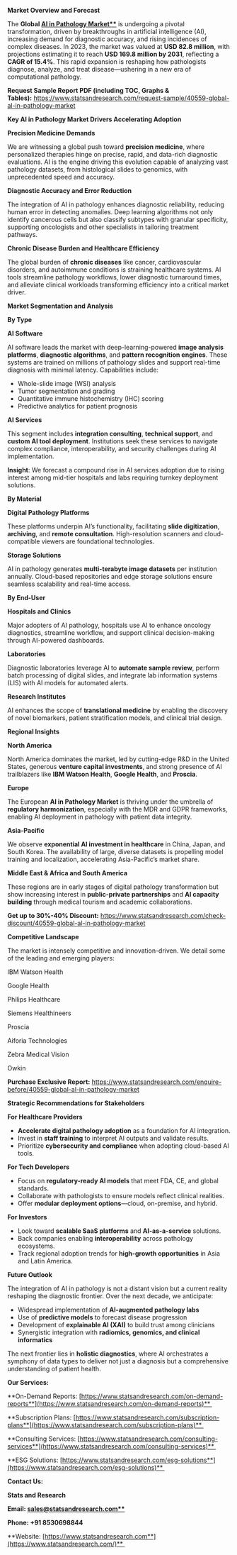 ﻿**Market Overview and Forecast**

The **Global [AI in Pathology Market**](https://www.statsandresearch.com/report/40559-global-al-in-pathology-market)** is undergoing a pivotal transformation, driven by breakthroughs in artificial intelligence (AI), increasing demand for diagnostic accuracy, and rising incidences of complex diseases. In 2023, the market was valued at **USD 82.8 million**, with projections estimating it to reach **USD 169.8 million by 2031**, reflecting a **CAGR of 15.4%**. This rapid expansion is reshaping how pathologists diagnose, analyze, and treat disease—ushering in a new era of computational pathology.

**Request Sample Report PDF (including TOC, Graphs & Tables):** <https://www.statsandresearch.com/request-sample/40559-global-al-in-pathology-market> 

**Key AI in Pathology Market Drivers Accelerating Adoption**

**Precision Medicine Demands**

We are witnessing a global push toward **precision medicine**, where personalized therapies hinge on precise, rapid, and data-rich diagnostic evaluations. AI is the engine driving this evolution capable of analyzing vast pathology datasets, from histological slides to genomics, with unprecedented speed and accuracy.

**Diagnostic Accuracy and Error Reduction**

The integration of AI in pathology enhances diagnostic reliability, reducing human error in detecting anomalies. Deep learning algorithms not only identify cancerous cells but also classify subtypes with granular specificity, supporting oncologists and other specialists in tailoring treatment pathways.

**Chronic Disease Burden and Healthcare Efficiency**

The global burden of **chronic diseases** like cancer, cardiovascular disorders, and autoimmune conditions is straining healthcare systems. AI tools streamline pathology workflows, lower diagnostic turnaround times, and alleviate clinical workloads transforming efficiency into a critical market driver.

**Market Segmentation and Analysis**

**By Type**

**AI Software**

AI software leads the market with deep-learning-powered **image analysis platforms**, **diagnostic algorithms**, and **pattern recognition engines**. These systems are trained on millions of pathology slides and support real-time diagnosis with minimal latency. Capabilities include:

- Whole-slide image (WSI) analysis
- Tumor segmentation and grading
- Quantitative immune histochemistry (IHC) scoring
- Predictive analytics for patient prognosis

**AI Services**

This segment includes **integration consulting**, **technical support**, and **custom AI tool deployment**. Institutions seek these services to navigate complex compliance, interoperability, and security challenges during AI implementation.

**Insight**: We forecast a compound rise in AI services adoption due to rising interest among mid-tier hospitals and labs requiring turnkey deployment solutions.

**By Material**

**Digital Pathology Platforms**

These platforms underpin AI’s functionality, facilitating **slide digitization**, **archiving**, and **remote consultation**. High-resolution scanners and cloud-compatible viewers are foundational technologies.

**Storage Solutions**

AI in pathology generates **multi-terabyte image datasets** per institution annually. Cloud-based repositories and edge storage solutions ensure seamless scalability and real-time access.

**By End-User**

**Hospitals and Clinics**

Major adopters of AI pathology, hospitals use AI to enhance oncology diagnostics, streamline workflow, and support clinical decision-making through AI-powered dashboards.

**Laboratories**

Diagnostic laboratories leverage AI to **automate sample review**, perform batch processing of digital slides, and integrate lab information systems (LIS) with AI models for automated alerts.

**Research Institutes**

AI enhances the scope of **translational medicine** by enabling the discovery of novel biomarkers, patient stratification models, and clinical trial design.

**Regional Insights**

**North America**

North America dominates the market, led by cutting-edge R&D in the United States, generous **venture capital investments**, and strong presence of AI trailblazers like **IBM Watson Health**, **Google Health**, and **Proscia**.

**Europe**

The European **AI in Pathology Market** is thriving under the umbrella of **regulatory harmonization**, especially with the MDR and GDPR frameworks, enabling AI deployment in pathology with patient data integrity.

**Asia-Pacific**

We observe **exponential AI investment in healthcare** in China, Japan, and South Korea. The availability of large, diverse datasets is propelling model training and localization, accelerating Asia-Pacific’s market share.

**Middle East & Africa and South America**

These regions are in early stages of digital pathology transformation but show increasing interest in **public-private partnerships** and **AI capacity building** through medical tourism and academic collaborations.

**Get up to 30%-40% Discount:** <https://www.statsandresearch.com/check-discount/40559-global-al-in-pathology-market> 

**Competitive Landscape**

The market is intensely competitive and innovation-driven. We detail some of the leading and emerging players:

IBM Watson Health

Google Health

Philips Healthcare

Siemens Healthineers

Proscia

Aiforia Technologies

Zebra Medical Vision

Owkin

**Purchase Exclusive Report:** <https://www.statsandresearch.com/enquire-before/40559-global-al-in-pathology-market> 

**Strategic Recommendations for Stakeholders**

**For Healthcare Providers**

- **Accelerate digital pathology adoption** as a foundation for AI integration.
- Invest in **staff training** to interpret AI outputs and validate results.
- Prioritize **cybersecurity and compliance** when adopting cloud-based AI tools.

**For Tech Developers**

- Focus on **regulatory-ready AI models** that meet FDA, CE, and global standards.
- Collaborate with pathologists to ensure models reflect clinical realities.
- Offer **modular deployment options**—cloud, on-premise, and hybrid.

**For Investors**

- Look toward **scalable SaaS platforms** and **AI-as-a-service** solutions.
- Back companies enabling **interoperability** across pathology ecosystems.
- Track regional adoption trends for **high-growth opportunities** in Asia and Latin America.

**Future Outlook**

The integration of AI in pathology is not a distant vision but a current reality reshaping the diagnostic frontier. Over the next decade, we anticipate:

- Widespread implementation of **AI-augmented pathology labs**
- Use of **predictive models** to forecast disease progression
- Development of **explainable AI (XAI)** to build trust among clinicians
- Synergistic integration with **radiomics, genomics, and clinical informatics**

The next frontier lies in **holistic diagnostics**, where AI orchestrates a symphony of data types to deliver not just a diagnosis but a comprehensive understanding of patient health.

**Our Services:** 

**On-Demand Reports: [https://www.statsandresearch.com/on-demand-reports**](https://www.statsandresearch.com/on-demand-reports)** 

**Subscription Plans: [https://www.statsandresearch.com/subscription-plans**](https://www.statsandresearch.com/subscription-plans)** 

**Consulting Services: [https://www.statsandresearch.com/consulting-services**](https://www.statsandresearch.com/consulting-services)** 

**ESG Solutions: [https://www.statsandresearch.com/esg-solutions**](https://www.statsandresearch.com/esg-solutions)** 

**Contact Us:** 

**Stats and Research** 

**Email: [sales@statsandresearch.com**](mailto:sales@statsandresearch.com)** 

**Phone: +91 8530698844** 

**Website: [https://www.statsandresearch.com**](https://www.statsandresearch.com/)** 

